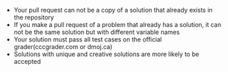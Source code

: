 * Your pull request can not be a copy of a solution that already exists in the repository
* If you make a pull request of a problem that already has a solution, it can not be the same solution but with different variable names
* Your solution must pass all test cases on the official grader(cccgrader.com or dmoj.ca)
* Solutions with unique and creative solutions are more likely to be accepted
